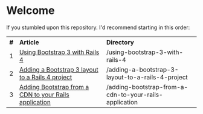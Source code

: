 # Welcome

If you stumbled upon this repository. I'd recommend starting in this order:

<table>
  <tr>
    <th>#</th>
    <th align="left">Article</th>
    <th align="left">Directory</th>
  </tr>
  <tr>
    <td>1</td>
    <td><a href="http://rvg.me/2013/11/using-bootstrap-3-with-rails-4/">Using Bootstrap 3 with Rails 4</a></td>
    <td>/using-bootstrap-3-with-rails-4</td>
  </tr>
  <tr>
    <td>2</td>
    <td><a href="http://rvg.me/2013/11/adding-a-bootstrap-3-layout-to-a-rails-4-project/">Adding a Bootstrap 3 layout to a Rails 4 project</a></td>
    <td>/adding-a-bootstrap-3-layout-to-a-rails-4-project</td>
  </tr>
  <tr>
    <td>3</td>
    <td><a href="http://rvg.me/2014/01/adding-bootstrap-from-a-cdn-to-your-rails-application">Adding Bootstrap from a CDN to your Rails application</a></td>
    <td>/adding-bootstrap-from-a-cdn-to-your-rails-application</td>
  </tr>
</table>
